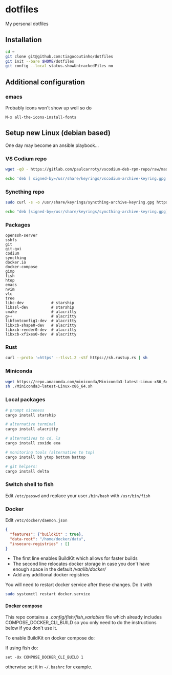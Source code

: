 # dotfiles

My personal dotfiles

## Installation

```bash
cd ~
git clone git@github.com:tiagocoutinho/dotfiles
git init --bare $HOME/dotfiles
git config --local status.showUntrackedFiles no
```

## Additional configuration

### emacs

Probably icons won't show up well so do
```
M-x all-the-icons-install-fonts
```

## Setup new Linux (debian based)

One day may become an ansible playbook...

### VS Codium repo

```bash
wget -qO - https://gitlab.com/paulcarroty/vscodium-deb-rpm-repo/raw/master/pub.gpg | gpg --dearmor | sudo dd of=/usr/share/keyrings/vscodium-archive-keyring.gpg 

echo 'deb [ signed-by=/usr/share/keyrings/vscodium-archive-keyring.gpg ] https://download.vscodium.com/debs vscodium main' | sudo tee /etc/apt/sources.list.d/vscodium.list
```

### Syncthing repo

```bash
sudo curl -s -o /usr/share/keyrings/syncthing-archive-keyring.gpg https://syncthing.net/release-key.gpg

echo "deb [signed-by=/usr/share/keyrings/syncthing-archive-keyring.gpg] https://apt.syncthing.net/ syncthing stable" | sudo tee /etc/apt/sources.list.d/syncthing.list
```

### Packages

```
openssh-server
sshfs
git
git-gui
codium
syncthing
docker.io
docker-compose
gimp
fish
htop
emacs
nvim
vlc
tree
libc-dev            # starship
libssl-dev          # starship
cmake               # alacritty
g++                 # alacritty
libfontconfig1-dev  # alacritty
libxcb-shape0-dev   # alacritty
libxcb-render0-dev  # alacritty
libxcb-xfixes0-dev  # alacritty
```

### Rust

```bash
curl --proto '=https' --tlsv1.2 -sSf https://sh.rustup.rs | sh
```

### Miniconda

```bash
wget https://repo.anaconda.com/miniconda/Miniconda3-latest-Linux-x86_64.sh 
sh ./Miniconda3-latest-Linux-x86_64.sh
```

### Local packages

```bash
# prompt niceness
cargo install starship

# alternative terminal
cargo install alacritty

# alternatives to cd, ls
cargo install zoxide exa

# monitoring tools (alternative to top)
cargo install bb ytop bottom battop

# git helpers:
cargo install delta
```

### Switch shell to fish

Edit `/etc/passwd` and replace your user `/bin/bash` with `/usr/bin/fish`

### Docker

Edit `/etc/docker/daemon.json`

```json
{
  "features": {"buildkit" : true},
  "data-root": "/home/docker/data",
  "insecure-registries" : []
}
```

* The first line enables BuildKit which allows for faster builds
* The second line relocates docker storage in case you don't have enough space
  in the default */var/lib/docker/*
* Add any additional docker registries

You will need to restart docker service after these changes. Do it with

```bash
sudo systemctl restart docker.service
```

#### Docker compose

This repo contains a *.config/fish/fish_variables* file which already includes
COMPOSE_DOCKER_CLI_BUILD so you only need to do the instructions below if you
don't use it.

To enable BuildKit on docker compose do:

If using fish do:

```fish
set -Ux COMPOSE_DOCKER_CLI_BUILD 1
```

otherwise set it in `~/.bashrc` for example.

